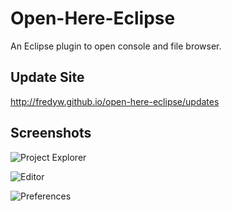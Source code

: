 Open-Here-Eclipse
=================

An Eclipse plugin to open console and file browser.

Update Site
-----------
http://fredyw.github.io/open-here-eclipse/updates

Screenshots
-----------
![Project Explorer](https://raw.github.com/fredyw/open-here-eclipse/master/open-here-eclipse_project_explorer.png)

![Editor](https://raw.github.com/fredyw/open-here-eclipse/master/open-here-eclipse_editor.png)

![Preferences](https://raw.github.com/fredyw/open-here-eclipse/master/open-here-eclipse_preferences.png)
